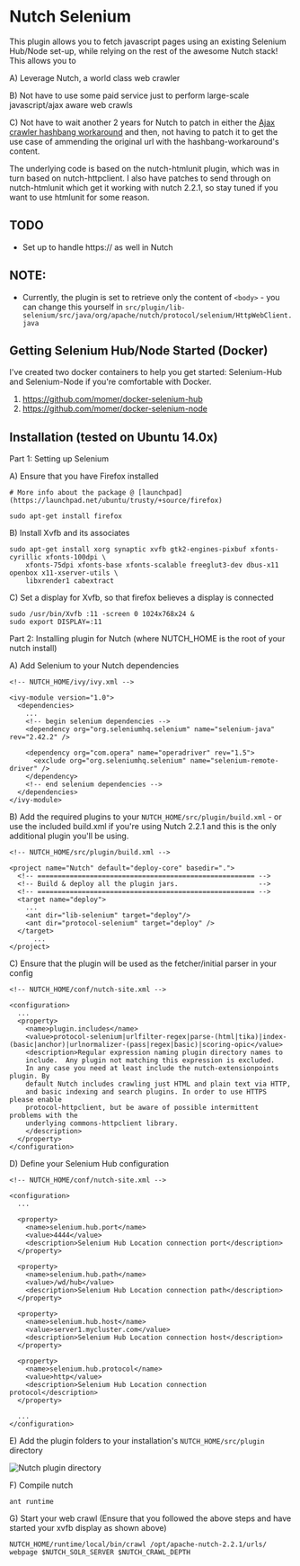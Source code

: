Nutch Selenium
==============

This plugin allows you to fetch javascript pages using an existing Selenium Hub/Node set-up, while relying on the rest of the awesome Nutch stack! This allows you to

A) Leverage Nutch, a world class web crawler

B) Not have to use some paid service just to perform large-scale javascript/ajax aware web crawls

C) Not have to wait another 2 years for Nutch to patch in either the [Ajax crawler hashbang workaround](https://issues.apache.org/jira/browse/NUTCH-1323) and then, not having to patch it to get the use case of ammending the original url with the hashbang-workaround's content.

The underlying code is based on the nutch-htmlunit plugin, which was in turn based on nutch-httpclient. I also have patches to send through on nutch-htmlunit which get it working with nutch 2.2.1, so stay tuned if you want to use htmlunit for some reason.

## TODO

- Set up to handle https:// as well in Nutch

## NOTE:

- Currently, the plugin is set to retrieve only the content of `<body>` - you can change this yourself in `src/plugin/lib-selenium/src/java/org/apache/nutch/protocol/selenium/HttpWebClient.java`

## Getting Selenium Hub/Node Started (Docker)

I've created two docker containers to help you get started: Selenium-Hub and Selenium-Node if you're comfortable with Docker.

1. https://github.com/momer/docker-selenium-hub
2. https://github.com/momer/docker-selenium-node

## Installation (tested on Ubuntu 14.0x)

Part 1: Setting up Selenium

A) Ensure that you have Firefox installed
```
# More info about the package @ [launchpad](https://launchpad.net/ubuntu/trusty/+source/firefox)

sudo apt-get install firefox
```
B) Install Xvfb and its associates
```
sudo apt-get install xorg synaptic xvfb gtk2-engines-pixbuf xfonts-cyrillic xfonts-100dpi \
    xfonts-75dpi xfonts-base xfonts-scalable freeglut3-dev dbus-x11 openbox x11-xserver-utils \
    libxrender1 cabextract
```
C) Set a display for Xvfb, so that firefox believes a display is connected
```
sudo /usr/bin/Xvfb :11 -screen 0 1024x768x24 &
sudo export DISPLAY=:11
```
Part 2: Installing plugin for Nutch (where NUTCH_HOME is the root of your nutch install)

A) Add Selenium to your Nutch dependencies
```
<!-- NUTCH_HOME/ivy/ivy.xml -->

<ivy-module version="1.0">
  <dependencies>
    ...
    <!-- begin selenium dependencies -->
    <dependency org="org.seleniumhq.selenium" name="selenium-java" rev="2.42.2" />

    <dependency org="com.opera" name="operadriver" rev="1.5">
      <exclude org="org.seleniumhq.selenium" name="selenium-remote-driver" />
    </dependency>
    <!-- end selenium dependencies -->
  </dependencies>
</ivy-module>
```
B) Add the required plugins to your `NUTCH_HOME/src/plugin/build.xml` - or use the included build.xml if you're using Nutch 2.2.1 and this is the only additional plugin you'll be using.
```
<!-- NUTCH_HOME/src/plugin/build.xml -->

<project name="Nutch" default="deploy-core" basedir=".">
  <!-- ====================================================== -->
  <!-- Build & deploy all the plugin jars.                    -->
  <!-- ====================================================== -->
  <target name="deploy">
    ... 
    <ant dir="lib-selenium" target="deploy"/>
    <ant dir="protocol-selenium" target="deploy" />
  </target>
      ...
</project>
```
C) Ensure that the plugin will be used as the fetcher/initial parser in your config
```
<!-- NUTCH_HOME/conf/nutch-site.xml -->

<configuration>
  ...
  <property>
    <name>plugin.includes</name>
    <value>protocol-selenium|urlfilter-regex|parse-(html|tika)|index-(basic|anchor)|urlnormalizer-(pass|regex|basic)|scoring-opic</value>
    <description>Regular expression naming plugin directory names to
    include.  Any plugin not matching this expression is excluded.
    In any case you need at least include the nutch-extensionpoints plugin. By
    default Nutch includes crawling just HTML and plain text via HTTP,
    and basic indexing and search plugins. In order to use HTTPS please enable 
    protocol-httpclient, but be aware of possible intermittent problems with the 
    underlying commons-httpclient library.
    </description>
  </property>
</configuration>
```

D) Define your Selenium Hub configuration
```
<!-- NUTCH_HOME/conf/nutch-site.xml -->

<configuration>
  ...

  <property>
    <name>selenium.hub.port</name>
    <value>4444</value>
    <description>Selenium Hub Location connection port</description>
  </property>

  <property>
    <name>selenium.hub.path</name>
    <value>/wd/hub</value>
    <description>Selenium Hub Location connection path</description>
  </property>

  <property>
    <name>selenium.hub.host</name>
    <value>server1.mycluster.com</value>
    <description>Selenium Hub Location connection host</description>
  </property>

  <property>
    <name>selenium.hub.protocol</name>
    <value>http</value>
    <description>Selenium Hub Location connection protocol</description>
  </property>

  ...
</configuration>
```

E) Add the plugin folders to your installation's `NUTCH_HOME/src/plugin` directory

![Nutch plugin directory](http://i.imgur.com/CzLqoqO.png)

F) Compile nutch
```
ant runtime
```

G) Start your web crawl (Ensure that you followed the above steps and have started your xvfb display as shown above)
```
NUTCH_HOME/runtime/local/bin/crawl /opt/apache-nutch-2.2.1/urls/ webpage $NUTCH_SOLR_SERVER $NUTCH_CRAWL_DEPTH
```

